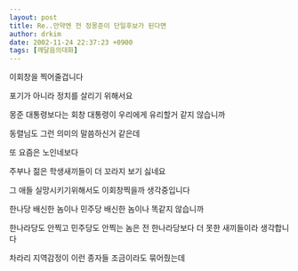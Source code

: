 ```yaml
---
layout: post
title: Re..만약엔 전 정몽준이 단일후보가 된다면
author: drkim
date: 2002-11-24 22:37:23 +0900
tags: [깨달음의대화]
---
```

이회창을 찍어줄겁니다
  
포기가 아니라 정치를 살리기 위해서요
  
몽준 대통령보다는 회창 대통령이 우리에게 유리할거 같지 않습니까
  
동렬님도 그런 의미의 말씀하신거 같은데
  
또 요즘은 노인네보다
  
주부나 젊은 학생새끼들이 더 꼬라지 보기 싫네요
  
그 애들 실망시키기위해서도 이회창찍을까 생각중입니다
  
한나당 배신한 놈이나 민주당 배신한 놈이나 똑같지 않습니까
  
한나라당도 안찍고 민주당도 안찍는 놈은 전 한나라당보다 더 못한 새끼들이라 생각합니다
  
차라리 지역감정이 이런 종자들 조금이라도 묶어줬는데